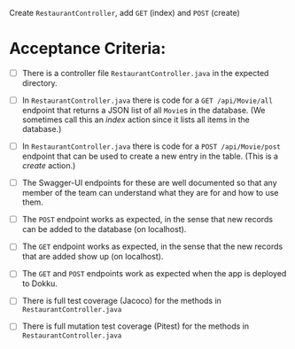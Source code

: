 Create `RestaurantController`, add `GET` (index) and `POST` (create)

# Acceptance Criteria:

- [ ] There is a controller file `RestaurantController.java`
      in the expected directory.
- [ ] In `RestaurantController.java` there is 
      code for a `GET /api/Movie/all` endpoint 
      that returns a JSON list of all `Movie`s in the database.
      (We sometimes call this an *index* action since it lists all
      items in the database.)
- [ ] In `RestaurantController.java` there is 
      code for a `POST /api/Movie/post` endpoint
      that can be used to create a new entry in the table. (This
      is a *create* action.)
- [ ] The Swagger-UI endpoints for these are well documented so that
      any member of the team can understand what they are for and
      how to use them.
- [ ] The `POST` endpoint works as expected, in the sense that new
      records can be added to the database (on localhost).
- [ ] The `GET` endpoint works as expected, in the sense that the new
      records that are added show up (on localhost).
- [ ] The `GET` and `POST` endpoints work as expected when the 
      app is deployed to Dokku.
- [ ] There is full test coverage (Jacoco) for the methods in 
      `RestaurantController.java`
- [ ] There is full mutation test coverage (Pitest) for the methods in
      `RestaurantController.java`



